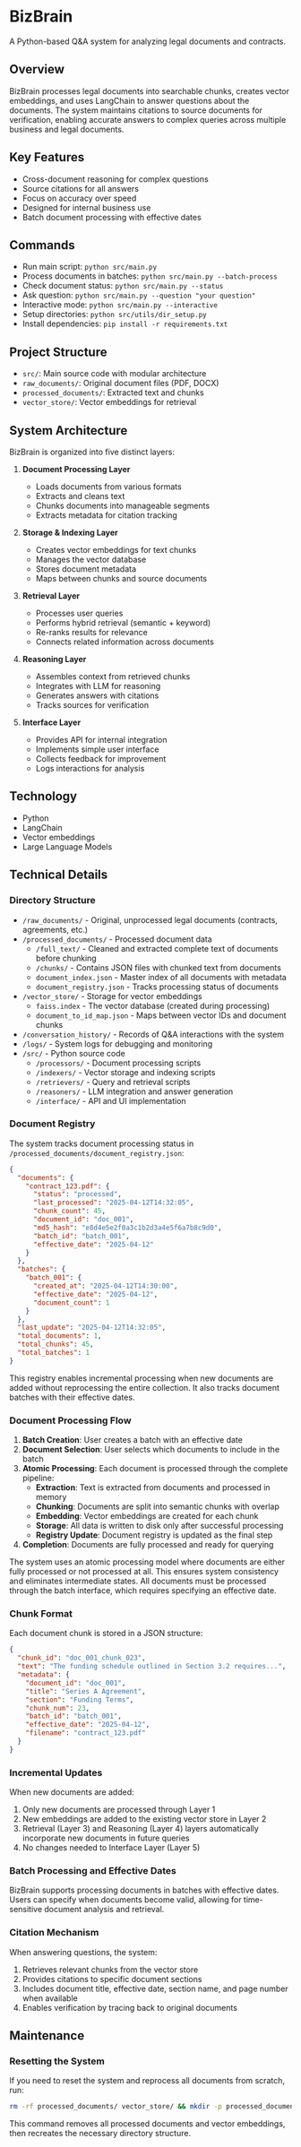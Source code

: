 # BizBrain

A Python-based Q&A system for analyzing legal documents and contracts.


## Overview

BizBrain processes legal documents into searchable chunks, creates vector embeddings, and uses LangChain to answer questions about the documents. The system maintains citations to source documents for verification, enabling accurate answers to complex queries across multiple business and legal documents.

## Key Features

- Cross-document reasoning for complex questions
- Source citations for all answers
- Focus on accuracy over speed
- Designed for internal business use
- Batch document processing with effective dates

## Commands
- Run main script: `python src/main.py`
- Process documents in batches: `python src/main.py --batch-process`
- Check document status: `python src/main.py --status`
- Ask question: `python src/main.py --question "your question"`
- Interactive mode: `python src/main.py --interactive`
- Setup directories: `python src/utils/dir_setup.py`
- Install dependencies: `pip install -r requirements.txt`


## Project Structure
- `src/`: Main source code with modular architecture
- `raw_documents/`: Original document files (PDF, DOCX)
- `processed_documents/`: Extracted text and chunks
- `vector_store/`: Vector embeddings for retrieval



## System Architecture

BizBrain is organized into five distinct layers:

1. **Document Processing Layer**
   - Loads documents from various formats
   - Extracts and cleans text
   - Chunks documents into manageable segments
   - Extracts metadata for citation tracking

2. **Storage & Indexing Layer**
   - Creates vector embeddings for text chunks
   - Manages the vector database
   - Stores document metadata
   - Maps between chunks and source documents

3. **Retrieval Layer**
   - Processes user queries
   - Performs hybrid retrieval (semantic + keyword)
   - Re-ranks results for relevance
   - Connects related information across documents

4. **Reasoning Layer**
   - Assembles context from retrieved chunks
   - Integrates with LLM for reasoning
   - Generates answers with citations
   - Tracks sources for verification

5. **Interface Layer**
   - Provides API for internal integration
   - Implements simple user interface
   - Collects feedback for improvement
   - Logs interactions for analysis

## Technology

- Python
- LangChain
- Vector embeddings
- Large Language Models


## Technical Details

### Directory Structure

- `/raw_documents/` - Original, unprocessed legal documents (contracts, agreements, etc.)
- `/processed_documents/` - Processed document data
  - `/full_text/` - Cleaned and extracted complete text of documents before chunking
  - `/chunks/` - Contains JSON files with chunked text from documents
  - `document_index.json` - Master index of all documents with metadata
  - `document_registry.json` - Tracks processing status of documents
- `/vector_store/` - Storage for vector embeddings
  - `faiss.index` - The vector database (created during processing)
  - `document_to_id_map.json` - Maps between vector IDs and document chunks
- `/conversation_history/` - Records of Q&A interactions with the system
- `/logs/` - System logs for debugging and monitoring
- `/src/` - Python source code
  - `/processors/` - Document processing scripts
  - `/indexers/` - Vector storage and indexing scripts
  - `/retrievers/` - Query and retrieval scripts
  - `/reasoners/` - LLM integration and answer generation
  - `/interface/` - API and UI implementation



### Document Registry

The system tracks document processing status in `/processed_documents/document_registry.json`:

```json
{
  "documents": {
    "contract_123.pdf": {
      "status": "processed",
      "last_processed": "2025-04-12T14:32:05",
      "chunk_count": 45,
      "document_id": "doc_001",
      "md5_hash": "e8d4e5e2f0a3c1b2d3a4e5f6a7b8c9d0",
      "batch_id": "batch_001",
      "effective_date": "2025-04-12"
    }
  },
  "batches": {
    "batch_001": {
      "created_at": "2025-04-12T14:30:00",
      "effective_date": "2025-04-12",
      "document_count": 1
    }
  },
  "last_update": "2025-04-12T14:32:05",
  "total_documents": 1,
  "total_chunks": 45,
  "total_batches": 1
}
```

This registry enables incremental processing when new documents are added without reprocessing the entire collection. It also tracks document batches with their effective dates.

### Document Processing Flow

1. **Batch Creation**: User creates a batch with an effective date
2. **Document Selection**: User selects which documents to include in the batch
3. **Atomic Processing**: Each document is processed through the complete pipeline:
   - **Extraction**: Text is extracted from documents and processed in memory
   - **Chunking**: Documents are split into semantic chunks with overlap
   - **Embedding**: Vector embeddings are created for each chunk
   - **Storage**: All data is written to disk only after successful processing
   - **Registry Update**: Document registry is updated as the final step
4. **Completion**: Documents are fully processed and ready for querying

The system uses an atomic processing model where documents are either fully processed or not processed at all. This ensures system consistency and eliminates intermediate states. All documents must be processed through the batch interface, which requires specifying an effective date.

### Chunk Format

Each document chunk is stored in a JSON structure:

```json
{
  "chunk_id": "doc_001_chunk_023",
  "text": "The funding schedule outlined in Section 3.2 requires...",
  "metadata": {
    "document_id": "doc_001",
    "title": "Series A Agreement",
    "section": "Funding Terms",
    "chunk_num": 23,
    "batch_id": "batch_001",
    "effective_date": "2025-04-12",
    "filename": "contract_123.pdf"
  }
}
```

### Incremental Updates

When new documents are added:
1. Only new documents are processed through Layer 1
2. New embeddings are added to the existing vector store in Layer 2
3. Retrieval (Layer 3) and Reasoning (Layer 4) layers automatically incorporate new documents in future queries
4. No changes needed to Interface Layer (Layer 5)

### Batch Processing and Effective Dates

BizBrain supports processing documents in batches with effective dates. Users can specify when documents become valid, allowing for time-sensitive document analysis and retrieval.

### Citation Mechanism

When answering questions, the system:
1. Retrieves relevant chunks from the vector store
2. Provides citations to specific document sections
3. Includes document title, effective date, section name, and page number when available
4. Enables verification by tracing back to original documents

## Maintenance

### Resetting the System

If you need to reset the system and reprocess all documents from scratch, run:

```bash
rm -rf processed_documents/ vector_store/ && mkdir -p processed_documents/full_text processed_documents/chunks vector_store/
```

This command removes all processed documents and vector embeddings, then recreates the necessary directory structure.